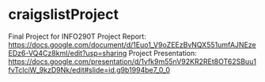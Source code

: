 # craigslistProject
Final Project for INFO290T
Project Report: https://docs.google.com/document/d/1Euo1_V9oZEEzBvNQX551umfAJNEzeEDz6-VQ4Cz8kmI/edit?usp=sharing
Project Presentation: https://docs.google.com/presentation/d/1vfk9m55nV92KR2REt8OT62SBuu1fvTclciW_9kzD9Nk/edit#slide=id.g9b1994be7_0_0
